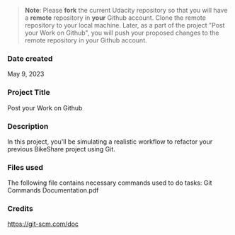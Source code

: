 >**Note**: Please **fork** the current Udacity repository so that you will have a **remote** repository in **your** Github account. Clone the remote repository to your local machine. Later, as a part of the project "Post your Work on Github", you will push your proposed changes to the remote repository in your Github account.

### Date created
May 9, 2023

### Project Title
Post your Work on Github

### Description
In this project, you'll be simulating a realistic workflow to refactor your previous BikeShare project using Git.

### Files used
The following file contains necessary commands used to do tasks:
Git Commands Documentation.pdf

### Credits
https://git-scm.com/doc

